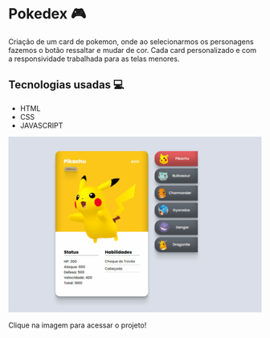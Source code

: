 # Pokedex 🎮
Criação de um card de pokemon, onde ao selecionarmos os personagens fazemos o botão ressaltar e mudar de cor. Cada card personalizado e com a responsividade trabalhada para as telas menores.

## Tecnologias usadas 💻

- HTML
- CSS
- JAVASCRIPT

[<img src="src/imagens/pokemon.gif" alt="gif da tela inicial">](https://roni-88.github.io/cartao-pokemon/)

Clique na imagem para acessar o projeto!
